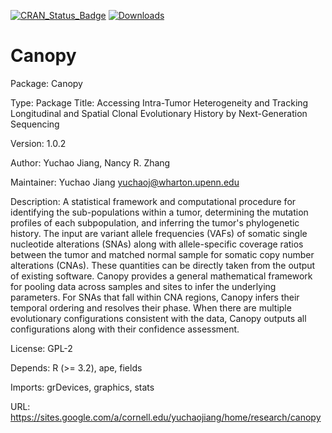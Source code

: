 [![CRAN_Status_Badge](http://www.r-pkg.org/badges/version/Canopy)](http://cran.r-project.org/web/packages/Canopy)
[![Downloads](http://cranlogs.r-pkg.org/badges/Canopy)](http://cran.rstudio.com/package=Canopy)

# Canopy
Package: Canopy

Type: Package
Title: Accessing Intra-Tumor Heterogeneity and Tracking Longitudinal and Spatial
  Clonal Evolutionary History by Next-Generation Sequencing

Version: 1.0.2

Author: Yuchao Jiang, Nancy R. Zhang

Maintainer: Yuchao Jiang <yuchaoj@wharton.upenn.edu>

Description: A statistical framework and computational procedure for identifying
  the sub-populations within a tumor, determining the mutation profiles of each 
  subpopulation, and inferring the tumor's phylogenetic history. The input are 
  variant allele frequencies (VAFs) of somatic single nucleotide alterations 
  (SNAs) along with allele-specific coverage ratios between the tumor and matched
  normal sample for somatic copy number alterations (CNAs). These quantities can
  be directly taken from the output of existing software. Canopy provides a 
  general mathematical framework for pooling data across samples and sites to 
  infer the underlying parameters. For SNAs that fall within CNA regions, Canopy
  infers their temporal ordering and resolves their phase.  When there are 
  multiple evolutionary configurations consistent with the data, Canopy outputs 
  all configurations along with their confidence assessment.

License: GPL-2

Depends: R (>= 3.2), ape, fields

Imports: grDevices, graphics, stats

URL: https://sites.google.com/a/cornell.edu/yuchaojiang/home/research/canopy
